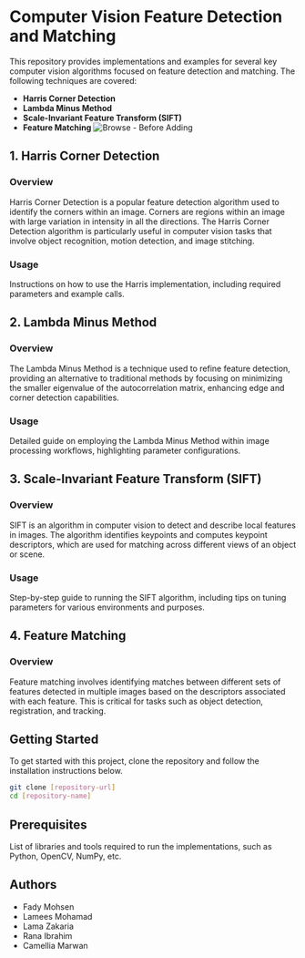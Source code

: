 # Computer Vision Feature Detection and Matching
This repository provides implementations and examples for several key computer vision algorithms focused on feature detection and matching. The following techniques are covered:
- **Harris Corner Detection**
- **Lambda Minus Method**
- **Scale-Invariant Feature Transform (SIFT)**
- **Feature Matching**
![Browse - Before Adding](https://github.com/fadymohsen/VisionWithHarrisSIFT/blob/main/Videos%20%26%20Screenshots/LinesDetection.png)




## 1. Harris Corner Detection
### Overview
Harris Corner Detection is a popular feature detection algorithm used to identify the corners within an image. Corners are regions within an image with large variation in intensity in all the directions. The Harris Corner Detection algorithm is particularly useful in computer vision tasks that involve object recognition, motion detection, and image stitching.

### Usage
Instructions on how to use the Harris implementation, including required parameters and example calls.






## 2. Lambda Minus Method
### Overview
The Lambda Minus Method is a technique used to refine feature detection, providing an alternative to traditional methods by focusing on minimizing the smaller eigenvalue of the autocorrelation matrix, enhancing edge and corner detection capabilities.

### Usage
Detailed guide on employing the Lambda Minus Method within image processing workflows, highlighting parameter configurations.





## 3. Scale-Invariant Feature Transform (SIFT)
### Overview
SIFT is an algorithm in computer vision to detect and describe local features in images. The algorithm identifies keypoints and computes keypoint descriptors, which are used for matching across different views of an object or scene.

### Usage
Step-by-step guide to running the SIFT algorithm, including tips on tuning parameters for various environments and purposes.

## 4. Feature Matching
### Overview
Feature matching involves identifying matches between different sets of features detected in multiple images based on the descriptors associated with each feature. This is critical for tasks such as object detection, registration, and tracking.





## Getting Started
To get started with this project, clone the repository and follow the installation instructions below.
```bash
git clone [repository-url]
cd [repository-name]
```





## Prerequisites
List of libraries and tools required to run the implementations, such as Python, OpenCV, NumPy, etc.





## Authors
- Fady Mohsen
- Lamees Mohamad
- Lama Zakaria
- Rana Ibrahim
- Camellia Marwan
